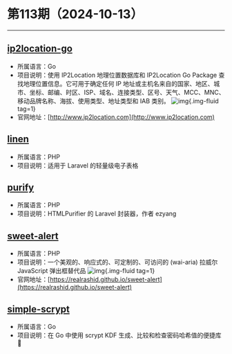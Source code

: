 # 第113期（2024-10-13）

---
## [ip2location-go](https://github.com/ip2location/ip2location-go)
- 所属语言：Go
- 项目说明：使用 IP2Location 地理位置数据库和 IP2Location Go Package 查找地理位置信息。它可用于确定任何 IP 地址或主机名来自的国家、地区、城市、坐标、邮编、时区、ISP、域名、连接类型、区号、天气、MCC、MNC、移动品牌名称、海拔、使用类型、地址类型和 IAB 类别。
![img](https://mirror.ghproxy.com/https://raw.githubusercontent.com/xiaoxuan6/weekly/main/docs/static/images/2024-10-13/1728813681.png){.img-fluid tag=1}
- 官网地址：[http://www.ip2location.com](http://www.ip2location.com)

## [linen](https://github.com/glhd/linen)
- 所属语言：PHP
- 项目说明：适用于 Laravel 的轻量级电子表格

## [purify](https://github.com/stevebauman/purify)
- 所属语言：PHP
- 项目说明：HTMLPurifier 的 Laravel 封装器，作者 ezyang

## [sweet-alert](https://github.com/realrashid/sweet-alert)
- 所属语言：PHP
- 项目说明：一个美观的、响应式的、可定制的、可访问的 (wai-aria) 拉威尔 JavaScript 弹出框替代品
![img](https://mirror.ghproxy.com/https://raw.githubusercontent.com/xiaoxuan6/weekly/main/docs/static/images/2024-10-13/1728820114.png){.img-fluid tag=1}
- 官网地址：[https://realrashid.github.io/sweet-alert](https://realrashid.github.io/sweet-alert)

## [simple-scrypt](https://github.com/elithrar/simple-scrypt)
- 所属语言：Go
- 项目说明：在 Go 中使用 scrypt KDF 生成、比较和检查密码哈希值的便捷库 🔑
